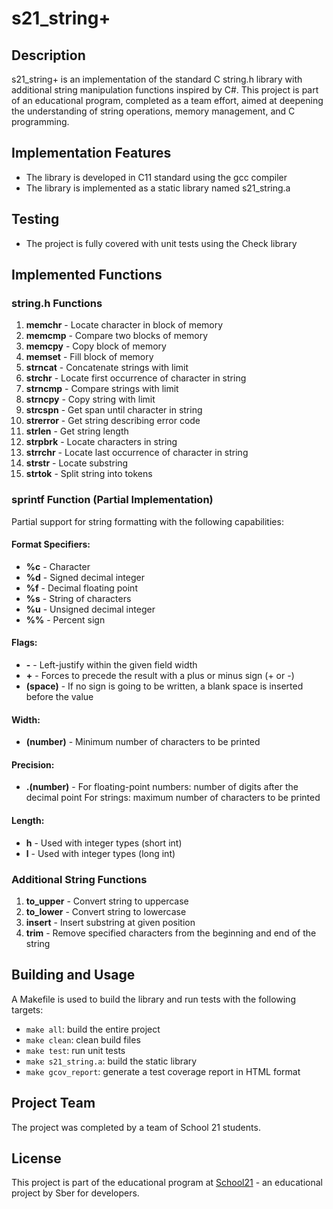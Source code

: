# s21_string+

## Description

s21_string+ is an implementation of the standard C string.h library with additional string manipulation functions inspired by C#. This project is part of an educational program, completed as a team effort, aimed at deepening the understanding of string operations, memory management, and C programming.

## Implementation Features

- The library is developed in C11 standard using the gcc compiler
- The library is implemented as a static library named s21_string.a

## Testing

- The project is fully covered with unit tests using the Check library

## Implemented Functions

### string.h Functions

1. **memchr** - Locate character in block of memory
2. **memcmp** - Compare two blocks of memory
3. **memcpy** - Copy block of memory
4. **memset** - Fill block of memory
5. **strncat** - Concatenate strings with limit
6. **strchr** - Locate first occurrence of character in string
7. **strncmp** - Compare strings with limit
8. **strncpy** - Copy string with limit
9. **strcspn** - Get span until character in string
10. **strerror** - Get string describing error code
11. **strlen** - Get string length
12. **strpbrk** - Locate characters in string
13. **strrchr** - Locate last occurrence of character in string
14. **strstr** - Locate substring
15. **strtok** - Split string into tokens

### sprintf Function (Partial Implementation)

Partial support for string formatting with the following capabilities:

#### Format Specifiers:
- **%c** - Character
- **%d** - Signed decimal integer
- **%f** - Decimal floating point
- **%s** - String of characters
- **%u** - Unsigned decimal integer
- **%%** - Percent sign

#### Flags:
- **-** - Left-justify within the given field width
- **+** - Forces to precede the result with a plus or minus sign (+ or -)
- **(space)** - If no sign is going to be written, a blank space is inserted before the value

#### Width:
- **(number)** - Minimum number of characters to be printed

#### Precision:
- **.(number)** - For floating-point numbers: number of digits after the decimal point
  For strings: maximum number of characters to be printed

#### Length:
- **h** - Used with integer types (short int)
- **l** - Used with integer types (long int)

### Additional String Functions

1. **to_upper** - Convert string to uppercase
2. **to_lower** - Convert string to lowercase
3. **insert** - Insert substring at given position
4. **trim** - Remove specified characters from the beginning and end of the string

## Building and Usage

A Makefile is used to build the library and run tests with the following targets:

- `make all`: build the entire project
- `make clean`: clean build files
- `make test`: run unit tests
- `make s21_string.a`: build the static library
- `make gcov_report`: generate a test coverage report in HTML format

## Project Team

The project was completed by a team of School 21 students.

## License

This project is part of the educational program at [School21](https://21-school.ru/) - an educational project by Sber for developers.